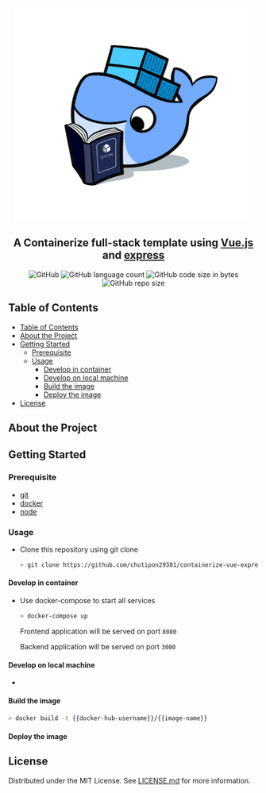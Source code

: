 <p align="center">
  <img src="images/logo.png">
</p>
<h2 align="center">A Containerize full-stack template using <a href="https://github.com/vuejs/vue">Vue.js</a> and <a href="https://github.com/expressjs/express">express</a></h2>

<p align="center">
<img alt="GitHub" src="https://img.shields.io/github/license/chutipon29301/containerize-vue-express-template">
<img alt="GitHub language count" src="https://img.shields.io/github/languages/count/chutipon29301/containerize-vue-express-template">
<img alt="GitHub code size in bytes" src="https://img.shields.io/github/languages/code-size/chutipon29301/containerize-vue-express-template">
<img alt="GitHub repo size" src="https://img.shields.io/github/repo-size/chutipon29301/containerize-vue-express-template">
</p>

## Table of Contents

- [Table of Contents](#table-of-contents)
- [About the Project](#about-the-project)
- [Getting Started](#getting-started)
  - [Prerequisite](#prerequisite)
  - [Usage](#usage)
    - [Develop in container](#develop-in-container)
    - [Develop on local machine](#develop-on-local-machine)
    - [Build the image](#build-the-image)
    - [Deploy the image](#deploy-the-image)
- [License](#license)

## About the Project

## Getting Started

### Prerequisite

- [git](docs/installGit.md)
- [docker](docs/installDocker.md)
- [node](docs/installNode.md)

### Usage

- Clone this repository using git clone

   ```bash
   > git clone https://github.com/chutipon29301/containerize-vue-express-template.git
   ```

#### Develop in container

- Use docker-compose to start all services

    ```bash
    > docker-compose up
    ```

    Frontend application will be served on port `8080`

    Backend application will be served on port `3000`

#### Develop on local machine

- 

#### Build the image

```bash
> docker build -t {{docker-hub-username}}/{{image-name}}
```

#### Deploy the image

## License

Distributed under the MIT License. See [LICENSE.md](LICENSE.md) for more information.
